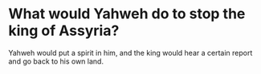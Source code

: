 # What would Yahweh do to stop the king of Assyria?

Yahweh would put a spirit in him, and the king would hear a certain report and go back to his own land.
